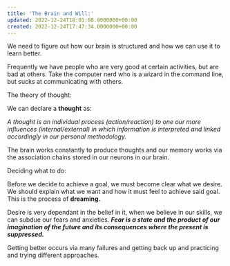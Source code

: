 ```yaml
---
title: 'The Brain and Will:'
updated: 2022-12-24T18:01:08.0000000+00:00
created: 2022-12-24T17:47:34.0000000+00:00
---
```


We need to figure out how our brain is structured and how we can use it to learn better.

Frequently we have people who are very good at certain activities, but are bad at others. Take the computer nerd who is a wizard in the command line, but sucks at communicating with others.

The theory of thought:

We can declare a **thought** as:

*A thought is an individual process (action/reaction) to one our more influences (internal/external) in which information is interpreted and linked accordingly in our personal methodology.*

The brain works constantly to produce thoughts and our memory works via the association chains stored in our neurons in our brain.

Deciding what to do:

Before we decide to achieve a goal, we must become clear what we desire. We should
explain what we want and how it must feel to achieve said goal. This is the process of
**dreaming.**

Desire is very dependant in the belief in it, when we believe in our skills, we can subdue our fears and anxieties. ***Fear is a state and the product of our imagination of the future and its consequences where the present is suppressed.***

Getting better occurs via many failures and getting back up and practicing and trying different approaches.

